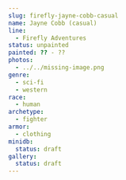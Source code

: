 ```yaml
---
slug: firefly-jayne-cobb-casual
name: Jayne Cobb (casual)
line:
  - Firefly Adventures
status: unpainted
painted: ?? - ??
photos:
  - ../../missing-image.png
genre:
  - sci-fi
  - western
race:
  - human
archetype:
  - fighter
armor:
  - clothing
minidb:
  status: draft
gallery:
  status: draft
---
```

